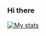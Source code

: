 ### Hi there 

[![My stats](https://github-readme-stats.vercel.app/api?username=chipsed&show_icons=true&include_all_commits=true)](https://github-readme-stats.vercel.app/api?username=xCryDeR&show_icons=true&include_all_commits=true)
<br/>
<br/>
